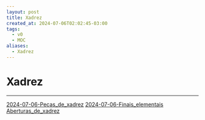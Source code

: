 ```yaml
---
layout: post
title: Xadrez
created_at: 2024-07-06T02:02:45-03:00
tags:
  - v0
  - MOC
aliases:
  - Xadrez
---
```

# Xadrez
----
[2024-07-06-Pecas_de_xadrez](_insight/2024-07-06-Pecas_de_xadrez.md)
[2024-07-06-Finais_elementais](_insight/2024-07-06-Finais_elementais.md)
[Aberturas_de_xadrez](api/2024/07/06/2024-07-06-Aberturas_de_xadrez.md)
